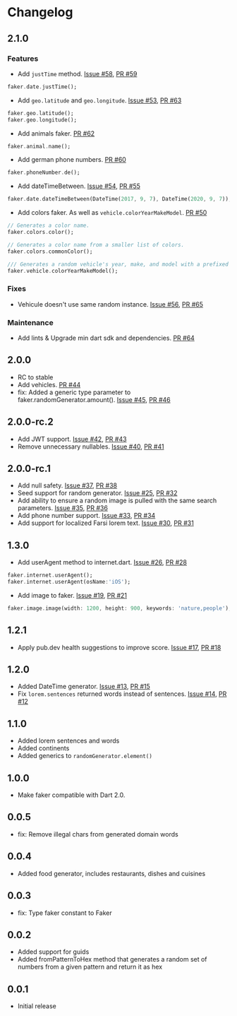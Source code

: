 # Changelog

## 2.1.0

### Features
- Add `justTime` method. [Issue #58](https://github.com/drager/faker/issues/58), [PR #59](https://github.com/drager/faker/pull/59)
```dart
faker.date.justTime();
```
- Add `geo.latitude` and `geo.longitude`. [Issue #53](https://github.com/drager/faker/issues/53), [PR #63](https://github.com/drager/faker/pull/63)
```dart
faker.geo.latitude();
faker.geo.longitude();
```
- Add animals faker. [PR #62](https://github.com/drager/faker/pull/62)
```dart
faker.animal.name();
```
- Add german phone numbers. [PR #60](https://github.com/drager/faker/pull/60)
```dart
faker.phoneNumber.de();
```
- Add dateTimeBetween. [Issue #54](https://github.com/drager/faker/issues/54), [PR #55](https://github.com/drager/faker/pull/55)
```dart
faker.date.dateTimeBetween(DateTime(2017, 9, 7), DateTime(2020, 9, 7));
```
- Add colors faker. As well as `vehicle.colorYearMakeModel`. [PR #50](https://github.com/drager/faker/pull/50)
```dart
// Generates a color name.
faker.colors.color();

// Generates a color name from a smaller list of colors.
faker.colors.commonColor();

/// Generates a random vehicle's year, make, and model with a prefixed color.
faker.vehicle.colorYearMakeModel();
```

### Fixes
- Vehicule doesn't use same random instance. [Issue #56](https://github.com/drager/faker/issues/56), [PR #65](https://github.com/drager/faker/pull/65)

### Maintenance
- Add lints & Upgrade min dart sdk and dependencies. [PR #64](https://github.com/drager/faker/pull/64)

## 2.0.0
- RC to stable
- Add vehicles. [PR #44](https://github.com/drager/faker/pull/44)
- fix: Added a generic type parameter to faker.randomGenerator.amount(). [Issue #45](https://github.com/drager/faker/issues/45), [PR #46](https://github.com/drager/faker/pull/46)

## 2.0.0-rc.2
- Add JWT support. [Issue #42](https://github.com/drager/faker/issues/42), [PR #43](https://github.com/drager/faker/pull/43)
- Remove unnecessary nullables. [Issue #40](https://github.com/drager/faker/issues/40), [PR #41](https://github.com/drager/faker/pull/41)

## 2.0.0-rc.1

- Add null safety. [Issue #37](https://github.com/drager/faker/issues/37), [PR #38](https://github.com/drager/faker/pull/38)
- Seed support for random generator. [Issue #25](https://github.com/drager/faker/issues/25), [PR #32](https://github.com/drager/faker/pull/32)
- Add ability to ensure a random image is pulled with the same search parameters. [Issue #35](https://github.com/drager/faker/issues/35), [PR #36](https://github.com/drager/faker/pull/36)
- Add phone number support. [Issue #33](https://github.com/drager/faker/issues/33), [PR #34](https://github.com/drager/faker/pull/34)
- Add support for localized Farsi lorem text. [Issue #30](https://github.com/drager/faker/issues/30), [PR #31](https://github.com/drager/faker/pull/31)

## 1.3.0

- Add userAgent method to internet.dart. [Issue #26](https://github.com/drager/faker/issues/26), [PR #28](https://github.com/drager/faker/pull/28)

```dart
faker.internet.userAgent();
faker.internet.userAgent(osName:'iOS');
```

- Add image to faker. [Issue #19](https://github.com/drager/faker/issues/19), [PR #21](https://github.com/drager/faker/pull/21)

```dart
faker.image.image(width: 1200, height: 900, keywords: 'nature,people');
```

## 1.2.1

- Apply pub.dev health suggestions to improve score. [Issue #17](https://github.com/drager/faker/issues/17), [PR #18](https://github.com/drager/faker/pull/18)

## 1.2.0

- Added DateTime generator. [Issue #13](https://github.com/drager/faker/issues/13), [PR #15](https://github.com/drager/faker/pull/15)
- Fix `lorem.sentences` returned words instead of sentences. [Issue #14](https://github.com/drager/faker/issues/14), [PR #12](https://github.com/drager/faker/pull/12)

## 1.1.0

- Added lorem sentences and words
- Added continents
- Added generics to `randomGenerator.element()`

## 1.0.0

- Make faker compatible with Dart 2.0.

## 0.0.5

- fix: Remove illegal chars from generated domain words

## 0.0.4

- Added food generator, includes restaurants, dishes and cuisines

## 0.0.3

- fix: Type faker constant to Faker

## 0.0.2

- Added support for guids
- Added fromPatternToHex method that generates a random set of numbers
  from a given pattern and return it as hex

## 0.0.1

- Initial release

